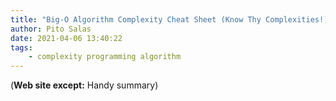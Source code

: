 ```yaml
---
title: "Big-O Algorithm Complexity Cheat Sheet (Know Thy Complexities!) @ericdrowell"
author: Pito Salas
date: 2021-04-06 13:40:22
tags:
    - complexity programming algorithm
---
```


(**Web site except:** Handy summary) 
